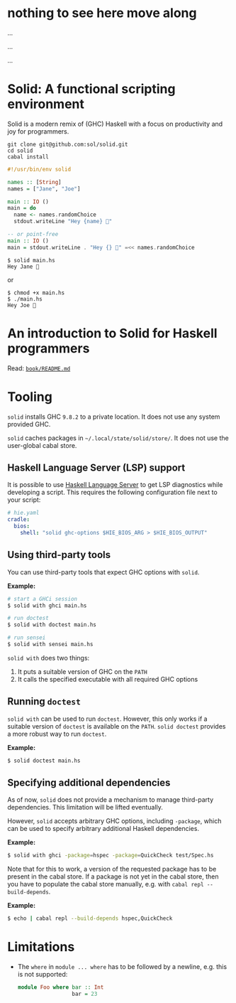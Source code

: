 # nothing to see here move along
...

...

...

# Solid: A functional scripting environment

Solid is a modern remix of (GHC) Haskell with a focus on productivity and joy
for programmers.

```
git clone git@github.com:sol/solid.git
cd solid
cabal install
```

```haskell
#!/usr/bin/env solid

names :: [String]
names = ["Jane", "Joe"]

main :: IO ()
main = do
  name <- names.randomChoice
  stdout.writeLine "Hey {name} 👋"
```
```haskell ignore
-- or point-free
main :: IO ()
main = stdout.writeLine . "Hey {} 👋" =<< names.randomChoice
```

```
$ solid main.hs
Hey Jane 👋
```
or
```
$ chmod +x main.hs
$ ./main.hs
Hey Joe 👋
```

# An introduction to Solid for Haskell programmers

Read: [`book/README.md`](book/README.md)

# Tooling

`solid` installs GHC `9.8.2` to a private location.  It does not use any system
provided GHC.

`solid` caches packages in `~/.local/state/solid/store/`.  It does not use the
user-global cabal store.

## Haskell Language Server (LSP) support

It is possible to use [Haskell Language Server](https://github.com/haskell/haskell-language-server)
to get LSP diagnostics while developing a script.  This requires the following
configuration file next to your script:

```yaml
# hie.yaml
cradle:
  bios:
    shell: "solid ghc-options $HIE_BIOS_ARG > $HIE_BIOS_OUTPUT"
```


## Using third-party tools

You can use third-party tools that expect GHC options with `solid`.

**Example:**

```bash
# start a GHCi session
$ solid with ghci main.hs
```

```bash
# run doctest
$ solid with doctest main.hs
```

```bash
# run sensei
$ solid with sensei main.hs
```

`solid with` does two things:

1. It puts a suitable version of GHC on the `PATH`
1. It calls the specified executable with all required GHC options

## Running `doctest`

`solid with` can be used to run `doctest`.  However, this only works if a
suitable version of `doctest` is available on the `PATH`.  `solid doctest`
provides a more robust way to run `doctest`.

**Example:**

```bash
$ solid doctest main.hs
```

## Specifying additional dependencies

As of now, `solid` does not provide a mechanism to manage third-party
dependencies.  This limitation will be lifted eventually.

However, `solid` accepts arbitrary GHC options, including `-package`, which can
be used to specify arbitrary additional Haskell dependencies.

**Example:**

```bash
$ solid with ghci -package=hspec -package=QuickCheck test/Spec.hs
```

Note that for this to work, a version of the requested package has to be
present in the cabal store.  If a package is not yet in the cabal store, then
you have to populate the cabal store manually, e.g. with `cabal repl
--build-depends`.

**Example:**

```bash
$ echo | cabal repl --build-depends hspec,QuickCheck
```

# Limitations

- The `where` in `module ... where` has to be followed by a newline, e.g. this
  is not supported:

  ```haskell ignore
  module Foo where bar :: Int
                   bar = 23
  ```
